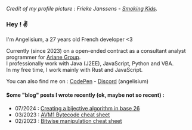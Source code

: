 *Credit of my profile picture : Frieke Janssens - [Smoking Kids][L0].*
### Hey ! ✌️

I'm Angelisium, a 27 years old French developer <3

Currently  (since 2023)  on  a  open-ended  contract  as  a  consultant  analyst
programmer for [Ariane Group][L1].   
I professionally work with Java (J2EE), JavaScript, Python and VBA.   
In my free time, I work mainly with Rust and JavaScript.   
<!-- I'm currently concentrating  my efforts  (in solo) on  re-establishing [Motion Twin
games][L2], with their authorizations : [Twinoid][L3].   
*And soon, perhaps on Steam 👀*-->

You can also find me on : [CodePen][S3] - [Discord][S6] (angelisium)
<!-- [Github][S1]  -  [GitLab][S2] -  [npm][S4] -
[CodeSandbox][S5] - -->

#### Some "blog" posts I wrote recently (ok, maybe not so recent) :
 - 07/2024 : [Creating a bijective algorithm in base 26][B3]
 - 03/2023 : [AVM1 Bytecode cheat sheet][B2]
 - 02/2023 : [Bitwise manipulation cheat sheet][B1]

<!-----------------------------------------------------------------------------
 ! Page links                                                                 -
 !----------------------------------------------------------------------------->
[L0]: https://frieke.com/smoking-kids/
[L1]: https://www.ariane.group/en/
[L2]: https://motiontwin.com/faq#Q_previousgames_10
[L3]: https://twinoid.angelisium.fr/

<!-----------------------------------------------------------------------------
 ! Social media links                                                         -
 !----------------------------------------------------------------------------->
[S1]: https://github.com/Angelisium
[S2]: https://gitlab.com/Angelisium
[S3]: https://codepen.io/angelisium
[S4]: https://www.npmjs.com/~angelisium
[S5]: https://codesandbox.io/u/Angelisium
[S6]: https://discord.gg/bvMbFfsvaN

<!-----------------------------------------------------------------------------
 ! Blog pages links                                                           -
 !----------------------------------------------------------------------------->
 [B1]: /blog/binary.md
 [B2]: /blog/avm1.md
 [B3]: /blog/b64.md
